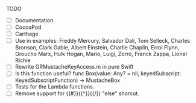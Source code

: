 TODO

- [ ] Documentation
- [ ] CocoaPod
- [ ] Carthage
- [ ] Use in examples: Freddy Mercury, Salvador Dali, Tom Selleck, Charles Bronson, Clark Gable, Albert Einstein, Charlie Chaplin, Errol Flynn, Groucho Marx, Hulk Hogan, Mario, Luigi, Zorro, Franck Zappa, Lionel Richie
- [ ] Rewrite GRMustacheKeyAccess.m in pure Swift
- [ ] Is this function useful? func Box(value: Any? = nil, keyedSubscript: KeyedSubscriptFunction) -> MustacheBox
- [ ] Tests for the Lambda functions.
- [ ] Remove support for {{#}}{{^}}{{/}} "else" shorcut.
